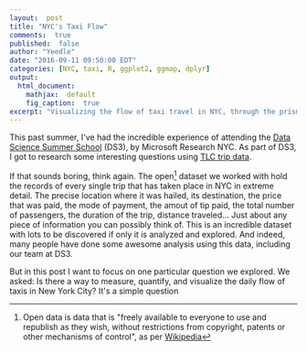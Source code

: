 ```yaml
---
layout:  post
title: "NYC's Taxi Flow"
comments:  true
published:  false
author: "Yeedle"
date: "2016-09-11 09:50:00 EDT"
categories: [NYC, taxi, R, ggplot2, ggmap, dplyr]
output:
  html_document:
    mathjax:  default
    fig_caption:  true
excerpt: "Visualizing the flow of taxi travel in NYC, through the prism of the yellow taxi system."
---
```




This past summer, I've had the incredible experience of attending the [Data Science Summer School](https://ds3.research.microsoft.com/) (DS3), by Microsoft Research NYC. As part of DS3, I got to research some interesting questions using [TLC trip data](http://www.nyc.gov/html/tlc/html/about/trip_record_data.shtml). 

If that sounds boring, think again. The open[^1] dataset we worked with hold the records of every single trip that has taken place in NYC in extreme detail. The precise location where it was hailed, its destination, the price that was paid, the mode of payment, the amout of tip paid, the total number of passengers, the duration of the trip, distance traveled... Just about any piece of information you can possibly think of. This is an incredible dataset with lots to be discovered if only it is analyzed and explored. And indeed, many people have done some awesome analysis using this data, including our team at DS3.


[^1]: Open data is data that is "freely available to everyone to use and republish as they wish, without restrictions from copyright, patents or other mechanisms of control", as per [Wikipedia](https://en.wikipedia.org/wiki/Open_data)

But in this post I want to focus on one particular question we explored. We asked: Is there a way to measure, quantify, and visualize the daily flow of taxis in New York City? It's a simple question

